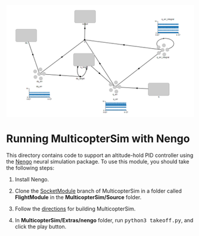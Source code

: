 <img src="nengo.png" width=600>

# Running MulticopterSim with Nengo

This directory contains code to support an altitude-hold PID controller using
the [Nengo](https://www.nengo.ai/) neural simulation package.  To use this
module, you should take the following steps:

1. Install Nengo.

2. Clone the  [SocketModule](https://github.com/simondlevy/MulticopterSim/tree/SocketModule)
branch of MulticopterSim in a folder called <b>FlightModule</b> in the
<b>MulticopterSim/Source</b> folder.  

3. Follow the [directions](https://github.com/simondlevy/MulticopterSim#windows) for building MulticopterSim.

4. In <b>MulticopterSim/Extras/nengo</b> folder, run <tt>python3 takeoff.py</tt>, and click the play button.
